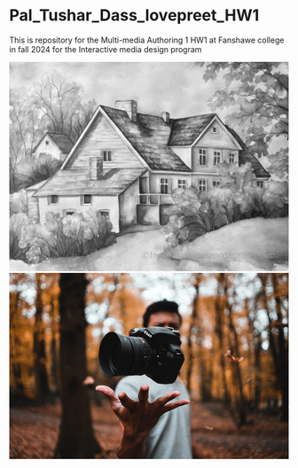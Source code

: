 # Pal_Tushar_Dass_lovepreet_HW1
This is repository for the Multi-media Authoring 1 HW1 at Fanshawe college in fall 2024 for the Interactive media design program

![Fender Telecaster](images/a.webp)
![Fender Telecaster](images/b.bb.jpg)